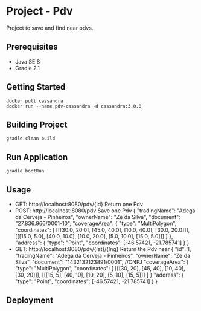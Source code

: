 # Project - Pdv
Project to save and find near pdvs.

## Prerequisites
* Java SE 8
* Gradle 2.1

## Getting Started
	docker pull cassandra
	docker run --name pdv-cassandra -d cassandra:3.0.0

## Building Project
	gradle clean build

## Run Application
	gradle bootRun

## Usage
 - GET: http://localhost:8080/pdv/{id}
 	Return one Pdv
 - POST: http://localhost:8080/pdv
 	Save one Pdv
 	{
		"tradingName": "Adega da Cerveja - Pinheiros",
		"ownerName": "Zé da Silva",
		"document": "27.836.966/0001-10", 
		"coverageArea": { 
		  "type": "MultiPolygon", 
		  "coordinates": [
		    [[[30.0, 20.0], [45.0, 40.0], [10.0, 40.0], [30.0, 20.0]]], 
		    [[[15.0, 5.0], [40.0, 10.0], [10.0, 20.0], [5.0, 10.0], [15.0, 5.0]]]
		  ]
		}, 
		"address": { 
		  "type": "Point",
		  "coordinates": [-46.57421, -21.785741]
		}
	}
 - GET: http://localhost:8080/pdv/{lat}/{lng}
 	Return the Pdv near
 	 {
        "id": 1, 
        "tradingName": "Adega da Cerveja - Pinheiros",
        "ownerName": "Zé da Silva",
        "document": "1432132123891/0001", //CNPJ
        "coverageArea": { 
          "type": "MultiPolygon", 
          "coordinates": [
            [[[30, 20], [45, 40], [10, 40], [30, 20]]], 
            [[[15, 5], [40, 10], [10, 20], [5, 10], [15, 5]]]
          ]
        }
        "address": { 
          "type": "Point",
          "coordinates": [-46.57421, -21.785741]
        }
    }

## Deployment
	